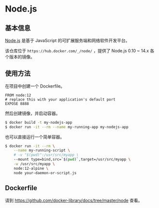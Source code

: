 # Node.js

## 基本信息

[Node.js](https://en.wikipedia.org/wiki/Node.js) 是基于 JavaScript 的可扩展服务端和网络软件开发平台。

该仓库位于 `https://hub.docker.com/_/node/` ，提供了 Node.js 0.10 \~ 14.x 各个版本的镜像。

## 使用方法

在项目中创建一个 Dockerfile。

```docker
FROM node:12
# replace this with your application's default port
EXPOSE 8888
```

然后创建镜像，并启动容器。

```bash
$ docker build -t my-nodejs-app
$ docker run -it --rm --name my-running-app my-nodejs-app
```

也可以直接运行一个简单容器。

```bash
$ docker run -it --rm \
    --name my-running-script \
    # -v "$(pwd)":/usr/src/myapp \
    --mount type=bind,src=`$(pwd)`,target=/usr/src/myapp \
    -w /usr/src/myapp \
    node:12-alpine \
    node your-daemon-or-script.js
```

## Dockerfile

请到 https://github.com/docker-library/docs/tree/master/node 查看。
